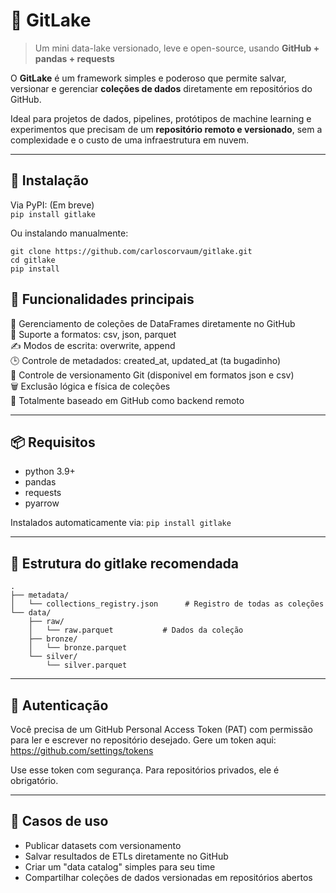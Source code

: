 # 🐙 GitLake

> Um mini data-lake versionado, leve e open-source, usando **GitHub + pandas + requests**

O **GitLake** é um framework simples e poderoso que permite salvar, versionar e gerenciar **coleções de dados** diretamente em repositórios do GitHub.

Ideal para projetos de dados, pipelines, protótipos de machine learning e experimentos que precisam de um **repositório remoto e versionado**, sem a complexidade e o custo de uma infraestrutura em nuvem.

---

## 🚀 Instalação

Via PyPI: (Em breve) <br>
``pip install gitlake``

Ou instalando manualmente:

``git clone https://github.com/carloscorvaum/gitlake.git``
<br>
``cd gitlake``
<br>
``pip install``

## 🧠 Funcionalidades principais <br>

📁 Gerenciamento de coleções de DataFrames diretamente no GitHub <br>
💾 Suporte a formatos: csv, json, parquet <br>
✍️ Modos de escrita: overwrite, append <br>
🕒 Controle de metadados: created_at, updated_at (ta bugadinho)<br>
🔐 Controle de versionamento Git (disponivel em formatos json e csv)<br>
🗑️ Exclusão lógica e física de coleções <br>
🔄 Totalmente baseado em GitHub como backend remoto <br>

---

## 📦 Requisitos

- python 3.9+ <br>
- pandas <br>
- requests <br>
- pyarrow <br>

Instalados automaticamente via:
``pip install gitlake``

---

## 📁 Estrutura do gitlake recomendada

```
.
├── metadata/
│   └── collections_registry.json      # Registro de todas as coleções
└── data/
    ├── raw/
    │   └── raw.parquet           # Dados da coleção
    ├── bronze/
    │   └── bronze.parquet
    └── silver/
        └── silver.parquet
```

---

## 🔐 Autenticação

Você precisa de um GitHub Personal Access Token (PAT) com permissão para ler e escrever no repositório desejado.
Gere um token aqui:
https://github.com/settings/tokens

Use esse token com segurança. Para repositórios privados, ele é obrigatório.

---

## 🧪 Casos de uso

- Publicar datasets com versionamento
- Salvar resultados de ETLs diretamente no GitHub
- Criar um "data catalog" simples para seu time
- Compartilhar coleções de dados versionadas em repositórios abertos
